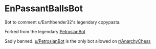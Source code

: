 # EnPassantBallsBot
Bot to comment u/Earthbender32's legendary copypasta.

Forked from the legendary [PetrosianBot](https://github.com/fmhall/Petrosian-Bot)

Sadly banned. [u/PetrosianBot](https://www.reddit.com/user/PetrosianBot) is the only bot allowed on [r/AnarchyChess](https://www.reddit.com/r/AnarchyChess/)
